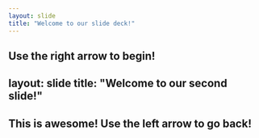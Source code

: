 ```yaml
---
layout: slide
title: "Welcome to our slide deck!"
---
```


Use the right arrow to begin!
---
layout: slide
title: "Welcome to our second slide!"
---
<b> <H2>This is awesome!
Use the left arrow to go back!
